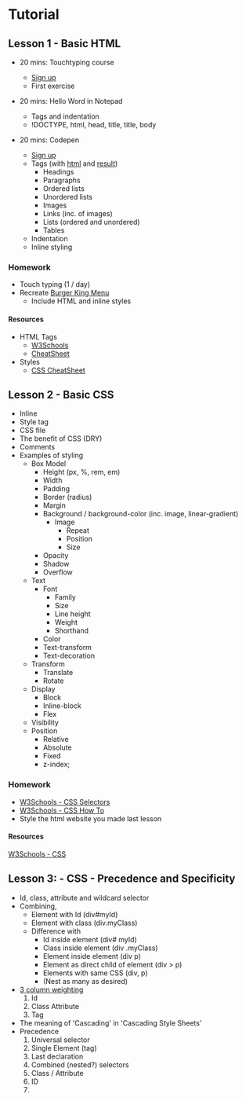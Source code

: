 # Tutorial

## Lesson 1 - Basic HTML
* 20 mins: Touchtyping course
  * [Sign up](https://www.typingclub.com/)
  * First exercise
  
* 20 mins: Hello Word in Notepad
  * Tags and indentation
  * !DOCTYPE, html, head, title, title, body
  
* 20 mins: Codepen
  * [Sign up](https://codepen.io)
  * Tags (with <a href="./Lesson1.html">html</a> and <a href="https://stephenjukes.github.io/Tutorial/Lesson1.html">result</a>)
    * Headings
    * Paragraphs
    * Ordered lists
    * Unordered lists
    * Images 
    * Links (inc. of images)
    * Lists (ordered and unordered)
    * Tables
  * Indentation
  * Inline styling
    
### Homework
* Touch typing (1 / day)
* Recreate [Burger King Menu](https://www.burgerking.co.uk/menu)
  * Include HTML and inline styles

#### Resources
* HTML Tags 
  * [W3Schools](https://www.w3schools.com/tags/ref_byfunc.asp)
  * [CheatSheet](https://htmlcheatsheet.com/)
* Styles
  * [CSS CheatSheet](https://websitesetup.org/css3-cheat-sheet/)
  
## Lesson 2 - Basic CSS

* Inline
* Style tag
* CSS file
* The benefit of CSS (DRY)
* Comments
* Examples of styling
  * Box Model
    * Height (px, %, rem, em)
    * Width
    * Padding
    * Border (radius)
    * Margin
    * Background / background-color (inc. image, linear-gradient)
      * Image
        * Repeat
        * Position
        * Size
    * Opacity
    * Shadow
    * Overflow
  * Text
    * Font
      * Family
      * Size
      * Line height
      * Weight
      * Shorthand
    * Color
    * Text-transform
    * Text-decoration
  * Transform
    * Translate
    * Rotate
  * Display
    * Block
    * Inline-block
    * Flex
   * Visibility
   * Position
     * Relative
     * Absolute
     * Fixed
     * z-index;
     
### Homework
* [W3Schools - CSS Selectors](https://www.w3schools.com/css/exercise.asp?filename=exercise_selectors1)
* [W3Schools - CSS How To](https://www.w3schools.com/css/exercise.asp?filename=exercise_howto1)
* Style the html website you made last lesson

#### Resources
[W3Schools - CSS](https://www.w3schools.com/css/)

## Lesson 3: - CSS - Precedence and Specificity
 * Id, class, attribute and wildcard selector
 * Combining, 
   * Element with Id (div#myId)
   * Element with class (div.myClass)
   * Difference with
     * Id inside element (div# myId)
     * Class inside element (div .myClass)
     * Element inside element (div p)
     * Element as direct child of element  (div > p)
     * Elements with same CSS (div, p)
     * (Nest as many as desired)
 * [3 column weighting](https://specifishity.com/)
   1. Id
   1. Class  Attribute
   1. Tag
 * The meaning of 'Cascading' in 'Cascading Style Sheets'
 * Precedence
   1. Universal selector
   1. Single Element (tag)
   1. Last declaration
   1. Combined (nested?) selectors
   1. Class / Attribute
   1. ID
   1. <style> tag
   1. Inline
   1. !important (should be avoided in favour of anything lower than ID)
 * Introduce approach to SpeciFISHity homework
 
### Homework
 * [Khan Academy](https://www.khanacademy.org/computing/computer-programming/html-css/more-css-selectors/e/quiz--css-specificity-rules)
 * [SpeciFISHity quiz](https://estelle.github.io/CSS/selectors/exercises/specificity.html)
 * [What colour are the puppies?](http://www.cknuckles.com/csci270/examples/L10_CSS_Wrapup/5_specificity_exercise.html) 
   * Look at the Source for the questions and CSS (all commented out)
   * Copy the CSS into a plain text VS Code file
   * Provide weightings for each line of CSS (eg: 0-1-0)
   * Notice where each 'puppy' is in the html structure
   * Use the html location of each 'puppy' and the weightings to determine what colour each 'puppy' should be
   * ([solution](Lesson3_CSSPrecedenceAndSpecificity/PuppyColors.txt))
     
## Lesson 4: - Color
  * rgb and rgba
  * Hex Colors
    * Base (6, 2, 16)
    * Making red, blue, green 
    * Making greys
    * Mixing colors
    * Changing shades
    
## Lesson 5: More CSS
 * Centering
 * Selectors
 * Pseudo selectors
 * Pseudo
  * Hover
  * Before / After
  * Transitions
 * Media queries
 
 ### Homework
 * [W3Schools CSS Quiz](https://www.w3schools.com/quiztest/quiztest.asp?qtest=CSS)
